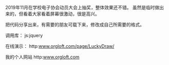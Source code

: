 2019年11月在学校电子协会动员大会上抽奖，整体效果还不错。
虽然是临时做出来的，但看着大家看着屏幕很激动，很是高兴。

把代码分享出来，有需要的朋友可载下来，修改成自己所需要的格式。


调用库：
js:jquery


在线演示：
http:www.orgloft.com/page/LuckyDraw/

我的个人网站
http:www.orgloft.com
